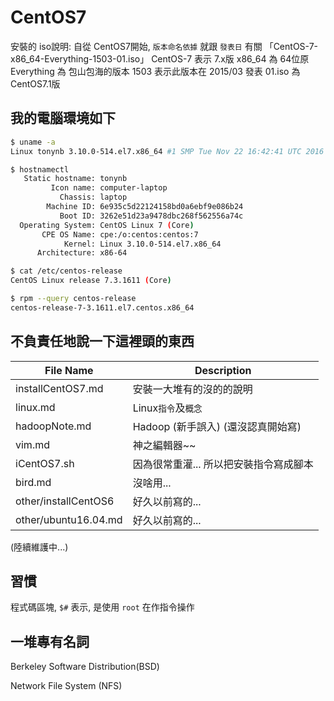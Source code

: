 # CentOS7

安裝的 iso說明: 自從 CentOS7開始, `版本命名依據` 就跟 `發表日` 有關
    「CentOS-7-x86_64-Everything-1503-01.iso」
    CentOS-7 表示 7.x版
    x86_64 為 64位原
    Everything 為 包山包海的版本
    1503 表示此版本在 2015/03 發表
    01.iso 為 CentOS7.1版


## 我的電腦環境如下
```sh
$ uname -a
Linux tonynb 3.10.0-514.el7.x86_64 #1 SMP Tue Nov 22 16:42:41 UTC 2016 x86_64 x86_64 x86_64 GNU/Linux

$ hostnamectl
   Static hostname: tonynb
         Icon name: computer-laptop
           Chassis: laptop
        Machine ID: 6e935c5d22124158bd0a6ebf9e086b24
           Boot ID: 3262e51d23a9478dbc268f562556a74c
  Operating System: CentOS Linux 7 (Core)
       CPE OS Name: cpe:/o:centos:centos:7
            Kernel: Linux 3.10.0-514.el7.x86_64
      Architecture: x86-64

$ cat /etc/centos-release
CentOS Linux release 7.3.1611 (Core)

$ rpm --query centos-release
centos-release-7-3.1611.el7.centos.x86_64
```


## 不負責任地說一下這裡頭的東西
File Name            | Description
-------------------- | ------------------------------------------
installCentOS7.md    | 安裝一大堆有的沒的的說明
linux.md             | Linux`指令`及`概念`
hadoopNote.md        | Hadoop (新手誤入) (還沒認真開始寫)
vim.md               | 神之編輯器~~
iCentOS7.sh          | 因為很常重灌... 所以把安裝指令寫成腳本
bird.md              | 沒啥用...
other/installCentOS6 | 好久以前寫的...
other/ubuntu16.04.md | 好久以前寫的...
(陸續維護中...)



## 習慣
程式碼區塊, `$#` 表示, 是使用 `root` 在作指令操作


## 一堆專有名詞

Berkeley Software Distribution(BSD)

Network File System (NFS)